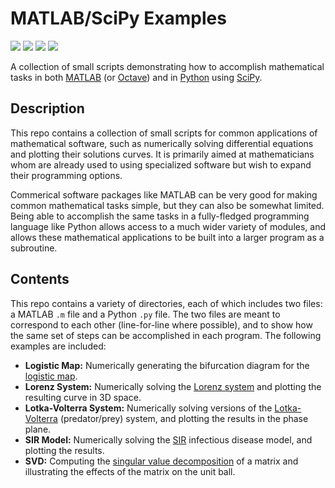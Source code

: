 # MATLAB/SciPy Examples

<a href="https://github.com/adam-rumpf/matlab-scipy-examples/search?type=code"><img src="https://img.shields.io/badge/languages-matlab | python-blue"/></a> <a href="https://github.com/adam-rumpf/matlab-scipy-examples/releases"><img src="https://img.shields.io/github/v/tag/adam-rumpf/matlab-scipy-examples"/></a> <a href="https://github.com/adam-rumpf/matlab-scipy-examples/blob/master/LICENSE"><img src="https://img.shields.io/github/license/adam-rumpf/matlab-scipy-examples"/></a> <a href="https://github.com/adam-rumpf/matlab-scipy-examples/commits/main"><img src="https://img.shields.io/maintenance/yes/2021"/></a>

A collection of small scripts demonstrating how to accomplish mathematical tasks in both [MATLAB](https://www.mathworks.com/products/matlab.html) (or [Octave](https://www.gnu.org/software/octave/index)) and in [Python](https://www.python.org/) using [SciPy](https://scipy.org/).

## Description

This repo contains a collection of small scripts for common applications of mathematical software, such as numerically solving differential equations and plotting their solutions curves. It is primarily aimed at mathematicians whom are already used to using specialized software but wish to expand their programming options.

Commerical software packages like MATLAB can be very good for making common mathematical tasks simple, but they can also be somewhat limited. Being able to accomplish the same tasks in a fully-fledged programming language like Python allows access to a much wider variety of modules, and allows these mathematical applications to be built into a larger program as a subroutine.

## Contents

This repo contains a variety of directories, each of which includes two files: a MATLAB `.m` file and a Python `.py` file. The two files are meant to correspond to each other (line-for-line where possible), and to show how the same set of steps can be accomplished in each program. The following examples are included:

* **Logistic Map:** Numerically generating the bifurcation diagram for the [logistic map](https://en.wikipedia.org/wiki/Logistic_map).
* **Lorenz System:** Numerically solving the [Lorenz system](https://en.wikipedia.org/wiki/Lorenz_system) and plotting the resulting curve in 3D space.
* **Lotka-Volterra System:** Numerically solving versions of the [Lotka-Volterra](https://en.wikipedia.org/wiki/Lotka%E2%80%93Volterra_equations) (predator/prey) system, and plotting the results in the phase plane.
* **SIR Model:** Numerically solving the [SIR](https://en.wikipedia.org/wiki/Compartmental_models_in_epidemiology#The_SIR_model_without_vital_dynamics) infectious disease model, and plotting the results.
* **SVD:** Computing the [singular value decomposition](https://en.wikipedia.org/wiki/Singular_value_decomposition) of a matrix and illustrating the effects of the matrix on the unit ball.

